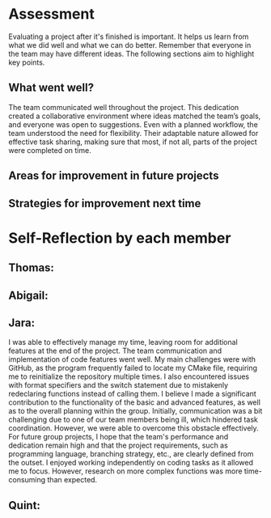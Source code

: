 # Assessment

Evaluating a project after it's finished is important. It helps us learn from what we did well and what we can do better. Remember that everyone in the team may have different ideas. The following sections aim to highlight key points.

## What went well?

The team communicated well throughout the project. This dedication created a collaborative environment where ideas matched the team’s goals, and everyone was open to suggestions. Even with a planned workflow, the team understood the need for flexibility. Their adaptable nature allowed for effective task sharing, making sure that most, if not all, parts of the project were completed on time.

## Areas for improvement in future projects



## Strategies for improvement next time



# Self-Reflection by each member

## Thomas:


## Abigail:



## Jara:
I was able to effectively manage my time, leaving room for additional features at the end of the project. The team communication and implementation of code features went well. My main challenges were with GitHub, as the program frequently failed to locate my CMake file, requiring me to reinitialize the repository multiple times. I also encountered issues with format specifiers and the switch statement due to mistakenly redeclaring functions instead of calling them. I believe I made a significant contribution to the functionality of the basic and advanced features, as well as to the overall planning within the group. Initially, communication was a bit challenging due to one of our team members being ill, which hindered task coordination. However, we were able to overcome this obstacle effectively. For future group projects, I hope that the team's performance and dedication remain high and that the project requirements, such as programming language, branching strategy, etc., are clearly defined from the outset. I enjoyed working independently on coding tasks as it allowed me to focus. However, research on more complex functions was more time-consuming than expected.

## Quint:

